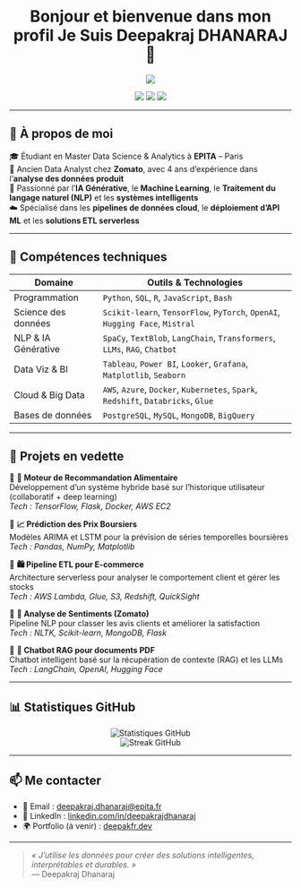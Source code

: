 <h1 align="center">Bonjour et bienvenue dans mon profil
                  Je Suis Deepakraj DHANARAJ👋</h1>

<p align="center">
  <img src="https://readme-typing-svg.herokuapp.com/?lines= Data+Scientist+%7C+Ingénieur+IA+%7C+Passionné+par+l'analyse+et+l'automatisation;Toujours+en+quête+d'apprentissage+et+d'impact+!&center=true&width=800&height=45">
</p>

<p align="center">
  <a href="https://github.com/deepakfr"><img src="https://img.shields.io/github/followers/deepakfr?label=Suivre&style=social" /></a>
  <a href="https://www.linkedin.com/in/deepakrajdhanaraj/"><img src="https://img.shields.io/badge/LinkedIn-Deepakraj%20Dhanaraj-blue?logo=linkedin&style=flat-square" /></a>
  <a href="mailto:deepakraj.dhanaraj@epita.fr"><img src="https://img.shields.io/badge/Email-deepakraj.dhanaraj%40epita.fr-red?style=flat-square&logo=gmail" /></a>
</p>

---

## 🚀 À propos de moi

🎓 Étudiant en Master Data Science & Analytics à **EPITA** – Paris  
💼 Ancien Data Analyst chez **Zomato**, avec 4 ans d’expérience dans l’**analyse des données produit**  
🧠 Passionné par l’**IA Générative**, le **Machine Learning**, le **Traitement du langage naturel (NLP)** et les **systèmes intelligents**  
☁️ Spécialisé dans les **pipelines de données cloud**, le **déploiement d’API ML** et les **solutions ETL serverless**

---

## 🧰 Compétences techniques

| Domaine               | Outils & Technologies                                                                 |
|-----------------------|----------------------------------------------------------------------------------------|
| Programmation         | `Python`, `SQL`, `R`, `JavaScript`, `Bash`                                            |
| Science des données   | `Scikit-learn`, `TensorFlow`, `PyTorch`, `OpenAI`, `Hugging Face`, `Mistral`          |
| NLP & IA Générative   | `SpaCy`, `TextBlob`, `LangChain`, `Transformers`, `LLMs`, `RAG`, `Chatbot`            |
| Data Viz & BI         | `Tableau`, `Power BI`, `Looker`, `Grafana`, `Matplotlib`, `Seaborn`                   |
| Cloud & Big Data      | `AWS`, `Azure`, `Docker`, `Kubernetes`, `Spark`, `Redshift`, `Databricks`, `Glue`     |
| Bases de données      | `PostgreSQL`, `MySQL`, `MongoDB`, `BigQuery`                                          |

---

## 🌟 Projets en vedette

📌 **🧠 Moteur de Recommandation Alimentaire**  
Développement d’un système hybride basé sur l’historique utilisateur (collaboratif + deep learning)  
_Tech : TensorFlow, Flask, Docker, AWS EC2_

📌 **📈 Prédiction des Prix Boursiers**  
Modèles ARIMA et LSTM pour la prévision de séries temporelles boursières  
_Tech : Pandas, NumPy, Matplotlib_

📌 **🛍️ Pipeline ETL pour E-commerce**  
Architecture serverless pour analyser le comportement client et gérer les stocks  
_Tech : AWS Lambda, Glue, S3, Redshift, QuickSight_

📌 **💬 Analyse de Sentiments (Zomato)**  
Pipeline NLP pour classer les avis clients et améliorer la satisfaction  
_Tech : NLTK, Scikit-learn, MongoDB, Flask_

📌 **🤖 Chatbot RAG pour documents PDF**  
Chatbot intelligent basé sur la récupération de contexte (RAG) et les LLMs  
_Tech : LangChain, OpenAI, Hugging Face_

---

## 📊 Statistiques GitHub

<p align="center">
  <img src="https://github-readme-stats.vercel.app/api?username=deepakfr&show_icons=true&theme=gruvbox" alt="Statistiques GitHub" />
  <br/>
  <img src="https://github-readme-streak-stats.herokuapp.com/?user=deepakfr&theme=gruvbox" alt="Streak GitHub" />
</p>

---

## 📫 Me contacter

- 📧 Email : [deepakraj.dhanaraj@epita.fr](mailto:deepakraj.dhanaraj@epita.fr)  
- 💼 LinkedIn : [linkedin.com/in/deepakrajdhanaraj](https://www.linkedin.com/in/deepakrajdhanaraj)  
- 🌍 Portfolio (à venir) : [deepakfr.dev](https://github.com/deepakfr)

---

> _« J’utilise les données pour créer des solutions intelligentes, interprétables et durables. »_  
> — Deepakraj Dhanaraj



